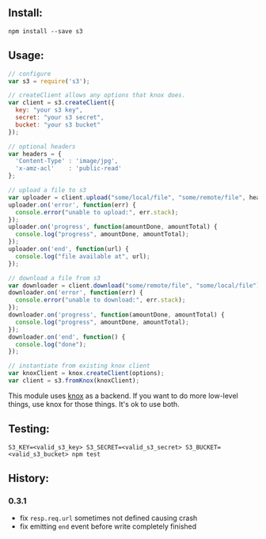Install:
--------
`npm install --save s3`

Usage:
------
```js
// configure
var s3 = require('s3');

// createClient allows any options that knox does.
var client = s3.createClient({
  key: "your s3 key",
  secret: "your s3 secret",
  bucket: "your s3 bucket"
});

// optional headers
var headers = {
  'Content-Type' : 'image/jpg',
  'x-amz-acl'    : 'public-read'
};

// upload a file to s3
var uploader = client.upload("some/local/file", "some/remote/file", headers);
uploader.on('error', function(err) {
  console.error("unable to upload:", err.stack);
});
uploader.on('progress', function(amountDone, amountTotal) {
  console.log("progress", amountDone, amountTotal);
});
uploader.on('end', function(url) {
  console.log("file available at", url);
});

// download a file from s3
var downloader = client.download("some/remote/file", "some/local/file");
downloader.on('error', function(err) {
  console.error("unable to download:", err.stack);
});
downloader.on('progress', function(amountDone, amountTotal) {
  console.log("progress", amountDone, amountTotal);
});
downloader.on('end', function() {
  console.log("done");
});

// instantiate from existing knox client
var knoxClient = knox.createClient(options);
var client = s3.fromKnox(knoxClient);

```

This module uses [knox](https://github.com/LearnBoost/knox) as a backend. If
you want to do more low-level things, use knox for those things. It's ok to use
both.

Testing:
--------
`S3_KEY=<valid_s3_key> S3_SECRET=<valid_s3_secret> S3_BUCKET=<valid_s3_bucket> npm test`

History:
--------

### 0.3.1

 * fix `resp.req.url` sometimes not defined causing crash
 * fix emitting `end` event before write completely finished
